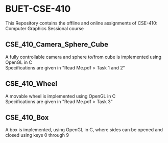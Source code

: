 # BUET-CSE-410
This Repository contains the offline and online assignments of CSE-410: Computer Graphics Sessional course

## CSE_410_Camera_Sphere_Cube
A fully controllable camera and sphere to/from cube is implemented using OpenGL in C  
Specifications are given in "Read Me.pdf > Task 1 and 2"  

## CSE_410_Wheel
A movable wheel is implemented using OpenGL in C  
Specifications are given in "Read Me.pdf > Task 3"  

## CSE_410_Box
A box is implemented, using OpenGL in C, where sides can be opened and closed using keys 0 through 9  

